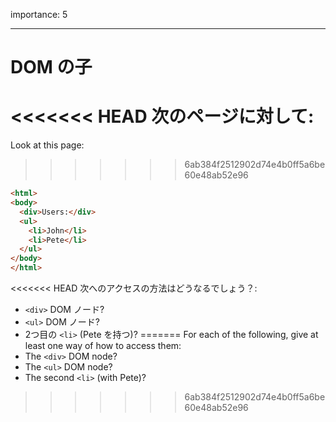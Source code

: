importance: 5

---

# DOM の子

<<<<<<< HEAD
次のページに対して:
=======
Look at this page:
>>>>>>> 6ab384f2512902d74e4b0ff5a6be60e48ab52e96

```html
<html>
<body>
  <div>Users:</div>
  <ul>
    <li>John</li>
    <li>Pete</li>
  </ul>
</body>
</html>
```

<<<<<<< HEAD
次へのアクセスの方法はどうなるでしょう？:
- `<div>` DOM ノード?
- `<ul>` DOM ノード?
- 2つ目の `<li>` (Pete を持つ)?
=======
For each of the following, give at least one way of how to access them:
- The `<div>` DOM node?
- The `<ul>` DOM node?
- The second `<li>` (with Pete)?
>>>>>>> 6ab384f2512902d74e4b0ff5a6be60e48ab52e96
